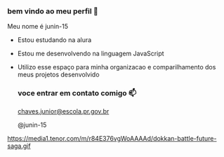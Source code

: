 ### bem vindo ao meu perfil  💙

Meu nome é junin-15

- Estou estudando na alura
- Estou me desenvolvendo na linguagem JavaScript
- Utilizo esse espaço para minha organizacao e comparilhamento dos meus projetos desenvolvido

  ### voce entrar em contato comigo 📫

  chaves.junior@escola.pr.gov.br
  
  @junin-15



https://media1.tenor.com/m/r84E376vgWoAAAAd/dokkan-battle-future-saga.gif
